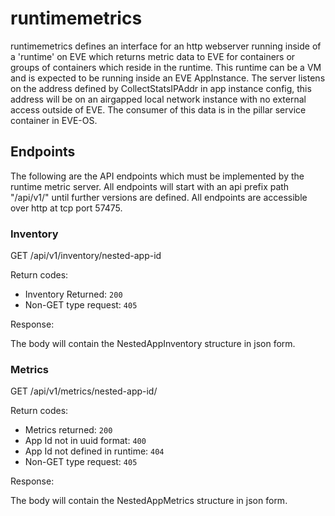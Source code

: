 # runtimemetrics

runtimemetrics defines an interface for an http webserver running inside of a
'runtime' on EVE which returns metric data to EVE for containers or groups
of containers which reside in the runtime.  This runtime can be a VM and
is expected to be running inside an EVE AppInstance.
The server listens on the address defined by CollectStatsIPAddr in app
instance config, this address will be on an airgapped local network
instance with no external access outside of EVE.  The consumer of this
data is in the pillar service container in EVE-OS.

## Endpoints

The following are the API endpoints which must be implemented by the runtime
metric server. All endpoints will start with an api prefix path "/api/v1/"
until further versions are defined. All endpoints are accessible over
http at tcp port 57475.

### Inventory

GET /api/v1/inventory/nested-app-id

Return codes:

* Inventory Returned: `200`
* Non-GET type request: `405`

Response:

The body will contain the NestedAppInventory structure in json form.

### Metrics

GET /api/v1/metrics/nested-app-id/<app-id>

Return codes:

* Metrics returned: `200`
* App Id not in uuid format: `400`
* App Id not defined in runtime: `404`
* Non-GET type request: `405`

Response:

The body will contain the NestedAppMetrics structure in json form.

